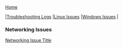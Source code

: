 [Home](../../index.html)

|[Troubleshooting Logs](../index.md)
|[Linux Issues](../linux-issues/index.md)
|[Windows Issues](../windows-issues/index.md)
|
### Networking Issues

[Networking Issue Title](networking-issue-1.md)